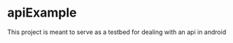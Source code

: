 apiExample
=============

This project is meant to serve as a testbed for dealing with an api in android
